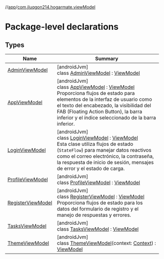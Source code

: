 //[app](../../index.md)/[com.jluqgon214.hogarmate.viewModel](index.md)

# Package-level declarations

## Types

| Name | Summary |
|---|---|
| [AdminViewModel](-admin-view-model/index.md) | [androidJvm]<br>class [AdminViewModel](-admin-view-model/index.md) : [ViewModel](https://developer.android.com/reference/kotlin/androidx/lifecycle/ViewModel.html) |
| [AppViewModel](-app-view-model/index.md) | [androidJvm]<br>class [AppViewModel](-app-view-model/index.md) : [ViewModel](https://developer.android.com/reference/kotlin/androidx/lifecycle/ViewModel.html)<br>Proporciona flujos de estado para elementos de la interfaz de usuario como el texto del encabezado, la visibilidad del FAB (Floating Action Button), la barra inferior y el índice seleccionado de la barra inferior. |
| [LoginViewModel](-login-view-model/index.md) | [androidJvm]<br>class [LoginViewModel](-login-view-model/index.md) : [ViewModel](https://developer.android.com/reference/kotlin/androidx/lifecycle/ViewModel.html)<br>Esta clase utiliza flujos de estado (`StateFlow`) para manejar datos reactivos como el correo electrónico, la contraseña, la respuesta de inicio de sesión, mensajes de error y el estado de carga. |
| [ProfileViewModel](-profile-view-model/index.md) | [androidJvm]<br>class [ProfileViewModel](-profile-view-model/index.md) : [ViewModel](https://developer.android.com/reference/kotlin/androidx/lifecycle/ViewModel.html) |
| [RegisterViewModel](-register-view-model/index.md) | [androidJvm]<br>class [RegisterViewModel](-register-view-model/index.md) : [ViewModel](https://developer.android.com/reference/kotlin/androidx/lifecycle/ViewModel.html)<br>Proporciona flujos de estado para los datos del formulario de registro y el manejo de respuestas y errores. |
| [TasksViewModel](-tasks-view-model/index.md) | [androidJvm]<br>class [TasksViewModel](-tasks-view-model/index.md) : [ViewModel](https://developer.android.com/reference/kotlin/androidx/lifecycle/ViewModel.html) |
| [ThemeViewModel](-theme-view-model/index.md) | [androidJvm]<br>class [ThemeViewModel](-theme-view-model/index.md)(context: [Context](https://developer.android.com/reference/kotlin/android/content/Context.html)) : [ViewModel](https://developer.android.com/reference/kotlin/androidx/lifecycle/ViewModel.html) |
